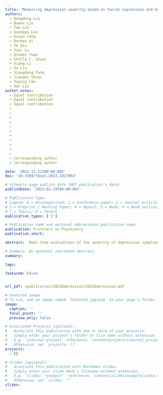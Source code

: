 ```yaml
---
title: 'Measuring depression severity based on facial expression and body movement using deep convolutional neural network'
authors:
  - Dongdong Liu
  - Bowen Liu
  - Tao Lin
  - Guangya Liu
  - Guoyu Yang
  - Dezhen Qi
  - Ye Qiu
  - Yuer Lu
  - Qinmei Yuan
  - Stella C. Shuai
  - Xiang Li
  - Ou Liu
  - Xiangdong Tang
  - Jianwei Shuai
  - Yuping Cao
  - Hai Lin
author_notes:
  - Equal contribution
  - Equal contribution
  - Equal contribution
  - 
  - 
  - 
  - 
  - 
  - 
  - 
  - 
  - 
  - 
  - 
  - Corresponding author
  - Corresponding author

date: '2022-11-21T00:00:00Z'
doi: '10.3389/fpsyt.2022.1017064'

# Schedule page publish date (NOT publication's date).
publishDate: '2023-01-19T00:00:00Z'

# Publication type.
# Legend: 0 = Uncategorized; 1 = Conference paper; 2 = Journal article;
# 3 = Preprint / Working Paper; 4 = Report; 5 = Book; 6 = Book section;
# 7 = Thesis; 8 = Patent
publication_types: ['2']

# Publication name and optional abbreviated publication name.
publication: Frontiers in Psychiatry
publication_short: 

abstract:  Real-time evaluations of the severity of depressive symptoms are of great significance for the diagnosis and treatment of patients with major depressive disorder (MDD). In clinical practice, the evaluation approaches are mainly based on psychological scales and doctor-patient interviews, which are time-consuming and labor-intensive. Also, the accuracy of results mainly depends on the subjective judgment of the clinician. With the development of artificial intelligence (AI) technology, more and more machine learning methods are used to diagnose depression by appearance characteristics. Most of the previous research focused on the study of single-modal data; however, in recent years, many studies have shown that multi-modal data has better prediction performance than single-modal data. This study aimed to develop a measurement of depression severity from expression and action features and to assess its validity among the patients with MDD. <br/>**Methods：** We proposed a multi-modal deep convolutional neural network (CNN) to evaluate the severity of depressive symptoms in real-time, which was based on the detection of patients’ facial expression and body movement from videos captured by ordinary cameras. We established behavioral depression degree (BDD) metrics, which combines expression entropy and action entropy to measure the depression severity of MDD patients.**Results：** We found that the information extracted from different modes, when integrated in appropriate proportions, can significantly improve the accuracy of the evaluation, which has not been reported in previous studies. This method presented an over 74% Pearson similarity between BDD and selfrating depression scale (SDS), self-rating anxiety scale (SAS),depression scale (HAMD). In addition, we tracked and evaluated the changes of BDD in patients at different stages of a course of treatment and the results obtained were in agreement with the evaluation from the scales. <br/>  **Discussion:**  The BDD can effectively measure the current state of patients’depression and its changing trend according to the patient’s expression and action features. Our model may provide an automatic auxiliary tool for the diagnosis and treatment of MDD.<br/> **Keywords:**  smart medical, depression, behavioral entropy, deep learning, artificial intelligence

# Summary. An optional shortened abstract.
summary: 

tags:
  - 
featured: False


url_pdf: /publication/2022Depression/2022Depression.pdf

# Featured image
# To use, add an image named `featured.jpg/png` to your page's folder.
image:
  caption: ''
  focal_point: ''
  preview_only: false

# Associated Projects (optional).
#   Associate this publication with one or more of your projects.
#   Simply enter your project's folder or file name without extension.
#   E.g. `internal-project` references `content/project/internal-project/index.md`.
#   Otherwise, set `projects: []`.
projects:
  - []

# Slides (optional).
#   Associate this publication with Markdown slides.
#   Simply enter your slide deck's filename without extension.
#   E.g. `slides: "example"` references `content/slides/example/index.md`.
#   Otherwise, set `slides: ""`.
slides:
---
```



